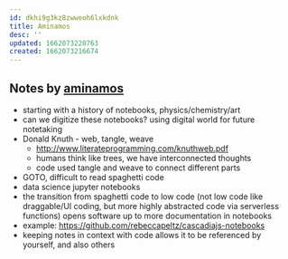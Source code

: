 ```yaml
---
id: dkhi9g3kz8zwweoh6lxkdnk
title: Aminamos
desc: ''
updated: 1662073220763
created: 1662073216674
---
```


## Notes by [aminamos](https://github.com/aminamos)
- starting with a history of notebooks, physics/chemistry/art
- can we digitize these notebooks? using digital world for future notetaking
- Donald Knuth - web, tangle, weave
    - http://www.literateprogramming.com/knuthweb.pdf 
    - humans think like trees, we have interconnected thoughts
    - code used tangle and weave to connect different parts
- GOTO, difficult to read spaghetti code
- data science jupyter notebooks
- the transition from spaghetti code to low code (not low code like draggable/UI coding, but more highly abstracted code via serverless functions) opens software up to more documentation in notebooks
- example: https://github.com/rebeccapeltz/cascadiajs-notebooks
- keeping notes in context with code allows it to be referenced by yourself, and also others
